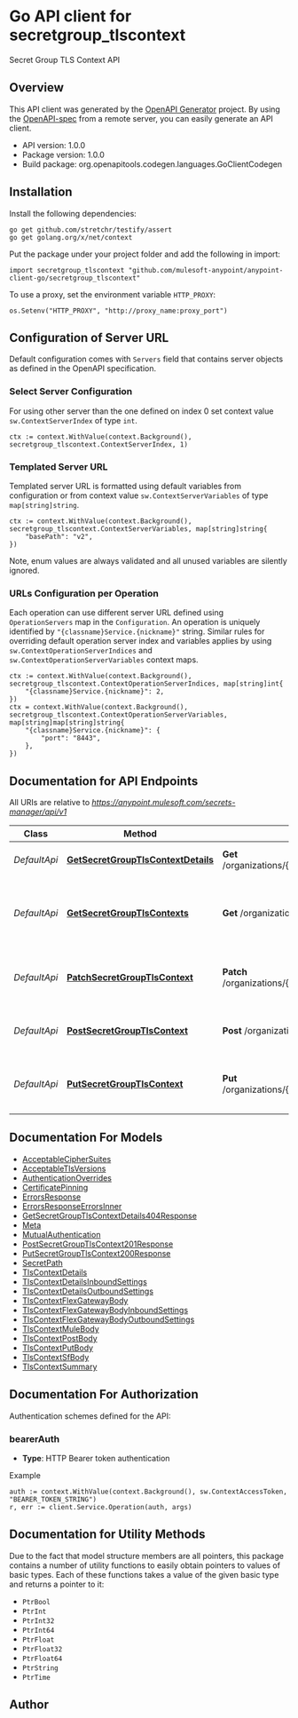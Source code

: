 # Go API client for secretgroup_tlscontext

Secret Group TLS Context API

## Overview
This API client was generated by the [OpenAPI Generator](https://openapi-generator.tech) project.  By using the [OpenAPI-spec](https://www.openapis.org/) from a remote server, you can easily generate an API client.

- API version: 1.0.0
- Package version: 1.0.0
- Build package: org.openapitools.codegen.languages.GoClientCodegen

## Installation

Install the following dependencies:

```shell
go get github.com/stretchr/testify/assert
go get golang.org/x/net/context
```

Put the package under your project folder and add the following in import:

```golang
import secretgroup_tlscontext "github.com/mulesoft-anypoint/anypoint-client-go/secretgroup_tlscontext"
```

To use a proxy, set the environment variable `HTTP_PROXY`:

```golang
os.Setenv("HTTP_PROXY", "http://proxy_name:proxy_port")
```

## Configuration of Server URL

Default configuration comes with `Servers` field that contains server objects as defined in the OpenAPI specification.

### Select Server Configuration

For using other server than the one defined on index 0 set context value `sw.ContextServerIndex` of type `int`.

```golang
ctx := context.WithValue(context.Background(), secretgroup_tlscontext.ContextServerIndex, 1)
```

### Templated Server URL

Templated server URL is formatted using default variables from configuration or from context value `sw.ContextServerVariables` of type `map[string]string`.

```golang
ctx := context.WithValue(context.Background(), secretgroup_tlscontext.ContextServerVariables, map[string]string{
	"basePath": "v2",
})
```

Note, enum values are always validated and all unused variables are silently ignored.

### URLs Configuration per Operation

Each operation can use different server URL defined using `OperationServers` map in the `Configuration`.
An operation is uniquely identified by `"{classname}Service.{nickname}"` string.
Similar rules for overriding default operation server index and variables applies by using `sw.ContextOperationServerIndices` and `sw.ContextOperationServerVariables` context maps.

```golang
ctx := context.WithValue(context.Background(), secretgroup_tlscontext.ContextOperationServerIndices, map[string]int{
	"{classname}Service.{nickname}": 2,
})
ctx = context.WithValue(context.Background(), secretgroup_tlscontext.ContextOperationServerVariables, map[string]map[string]string{
	"{classname}Service.{nickname}": {
		"port": "8443",
	},
})
```

## Documentation for API Endpoints

All URIs are relative to *https://anypoint.mulesoft.com/secrets-manager/api/v1*

Class | Method | HTTP request | Description
------------ | ------------- | ------------- | -------------
*DefaultApi* | [**GetSecretGroupTlsContextDetails**](docs/DefaultApi.md#getsecretgrouptlscontextdetails) | **Get** /organizations/{orgId}/environments/{envId}/secretGroups/{secretGroupId}/tlsContexts/{secretId} | Retrieve tls-context details
*DefaultApi* | [**GetSecretGroupTlsContexts**](docs/DefaultApi.md#getsecretgrouptlscontexts) | **Get** /organizations/{orgId}/environments/{envId}/secretGroups/{secretGroupId}/tlsContexts | Retrieves a secret-groups&#39; collection of tls-contexts.
*DefaultApi* | [**PatchSecretGroupTlsContext**](docs/DefaultApi.md#patchsecretgrouptlscontext) | **Patch** /organizations/{orgId}/environments/{envId}/secretGroups/{secretGroupId}/tlsContexts/{secretId} | Update a given secret-group tls-context
*DefaultApi* | [**PostSecretGroupTlsContext**](docs/DefaultApi.md#postsecretgrouptlscontext) | **Post** /organizations/{orgId}/environments/{envId}/secretGroups/{secretGroupId}/tlsContexts | Create a secret-groups&#39; tls-context.
*DefaultApi* | [**PutSecretGroupTlsContext**](docs/DefaultApi.md#putsecretgrouptlscontext) | **Put** /organizations/{orgId}/environments/{envId}/secretGroups/{secretGroupId}/tlsContexts/{secretId} | Update a given secret-group tls-context


## Documentation For Models

 - [AcceptableCipherSuites](docs/AcceptableCipherSuites.md)
 - [AcceptableTlsVersions](docs/AcceptableTlsVersions.md)
 - [AuthenticationOverrides](docs/AuthenticationOverrides.md)
 - [CertificatePinning](docs/CertificatePinning.md)
 - [ErrorsResponse](docs/ErrorsResponse.md)
 - [ErrorsResponseErrorsInner](docs/ErrorsResponseErrorsInner.md)
 - [GetSecretGroupTlsContextDetails404Response](docs/GetSecretGroupTlsContextDetails404Response.md)
 - [Meta](docs/Meta.md)
 - [MutualAuthentication](docs/MutualAuthentication.md)
 - [PostSecretGroupTlsContext201Response](docs/PostSecretGroupTlsContext201Response.md)
 - [PutSecretGroupTlsContext200Response](docs/PutSecretGroupTlsContext200Response.md)
 - [SecretPath](docs/SecretPath.md)
 - [TlsContextDetails](docs/TlsContextDetails.md)
 - [TlsContextDetailsInboundSettings](docs/TlsContextDetailsInboundSettings.md)
 - [TlsContextDetailsOutboundSettings](docs/TlsContextDetailsOutboundSettings.md)
 - [TlsContextFlexGatewayBody](docs/TlsContextFlexGatewayBody.md)
 - [TlsContextFlexGatewayBodyInboundSettings](docs/TlsContextFlexGatewayBodyInboundSettings.md)
 - [TlsContextFlexGatewayBodyOutboundSettings](docs/TlsContextFlexGatewayBodyOutboundSettings.md)
 - [TlsContextMuleBody](docs/TlsContextMuleBody.md)
 - [TlsContextPostBody](docs/TlsContextPostBody.md)
 - [TlsContextPutBody](docs/TlsContextPutBody.md)
 - [TlsContextSfBody](docs/TlsContextSfBody.md)
 - [TlsContextSummary](docs/TlsContextSummary.md)


## Documentation For Authorization


Authentication schemes defined for the API:
### bearerAuth

- **Type**: HTTP Bearer token authentication

Example

```golang
auth := context.WithValue(context.Background(), sw.ContextAccessToken, "BEARER_TOKEN_STRING")
r, err := client.Service.Operation(auth, args)
```


## Documentation for Utility Methods

Due to the fact that model structure members are all pointers, this package contains
a number of utility functions to easily obtain pointers to values of basic types.
Each of these functions takes a value of the given basic type and returns a pointer to it:

* `PtrBool`
* `PtrInt`
* `PtrInt32`
* `PtrInt64`
* `PtrFloat`
* `PtrFloat32`
* `PtrFloat64`
* `PtrString`
* `PtrTime`

## Author



